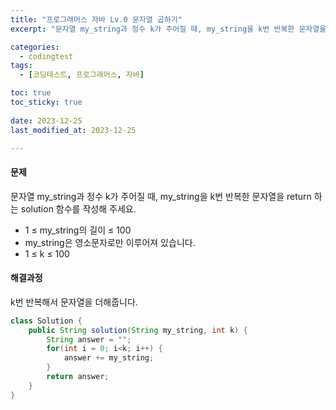 ```yaml
---
title: "프로그래머스 자바 Lv.0 문자열 곱하기"
excerpt: "문자열 my_string과 정수 k가 주어질 때, my_string을 k번 반복한 문자열을 return 하는 solution 함수를 작성해 주세요."

categories:
  - codingtest
tags:
  - [코딩테스트, 프로그래머스, 자바]

toc: true
toc_sticky: true
 
date: 2023-12-25
last_modified_at: 2023-12-25

---
```


#### 문제
문자열 my_string과 정수 k가 주어질 때, my_string을 k번 반복한 문자열을 return 하는 solution 함수를 작성해 주세요.

- 1 ≤ my_string의 길이 ≤ 100
- my_string은 영소문자로만 이루어져 있습니다.
- 1 ≤ k ≤ 100


#### 해결과정
k번 반복해서 문자열을 더해줍니다.

```java
class Solution {
    public String solution(String my_string, int k) {
        String answer = "";
        for(int i = 0; i<k; i++) {
            answer += my_string;
        }
        return answer;
    }
}
```